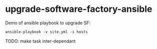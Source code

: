 upgrade-software-factory-ansible
================================

Demo of ansible playbook to upgrade SF:

	ansible-playbook -v site.yml -i hosts

TODO: make task inter-dependant

